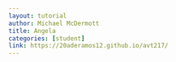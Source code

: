 ```yaml
---
layout: tutorial
author: Michael McDermott
title: Angela
categories: [student]
link: https://20aderamos12.github.io/avt217/
---
```

